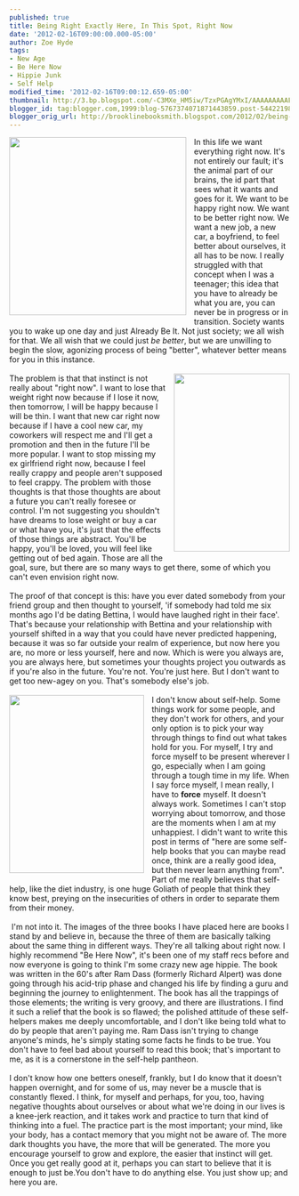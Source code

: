 ```yaml
---
published: true
title: Being Right Exactly Here, In This Spot, Right Now
date: '2012-02-16T09:00:00.000-05:00'
author: Zoe Hyde
tags:
- New Age
- Be Here Now
- Hippie Junk
- Self Help
modified_time: '2012-02-16T09:00:12.659-05:00'
thumbnail: http://3.bp.blogspot.com/-C3MXe_HM5iw/TzxPGAgYMxI/AAAAAAAAAFQ/dU5VXM9HmmM/s72-c/BeHereNowLG.jpg
blogger_id: tag:blogger.com,1999:blog-5767374071871443859.post-5442219876005937495
blogger_orig_url: http://brooklinebooksmith.blogspot.com/2012/02/being-right-exactly-here-in-this-spot.html
---
```


<div class="separator" style="clear: both; text-align: left;"><a href="http://3.bp.blogspot.com/-C3MXe_HM5iw/TzxPGAgYMxI/AAAAAAAAAFQ/dU5VXM9HmmM/s1600/BeHereNowLG.jpg" imageanchor="1" style="clear: left; float: left; margin-bottom: 1em; margin-right: 1em;"><img border="0" height="320" src="http://3.bp.blogspot.com/-C3MXe_HM5iw/TzxPGAgYMxI/AAAAAAAAAFQ/dU5VXM9HmmM/s320/BeHereNowLG.jpg" width="318" /></a>In this life we want everything right now. It's not entirely our fault; it's the animal part of our brains, the id part that sees what it wants and goes for it. We want to be happy right now. We want to be better right now. We want a new job, a new car, a boyfriend, to feel better about ourselves, it all has to be now. I really struggled with that concept when I was a teenager; this idea that you have to already be what you are, you can never be in progress or in transition. Society wants you to wake up one day and just Already Be It. Not just society; we all wish for that. We all wish that we could just <em>be better</em>, but we are unwilling to begin the slow, agonizing process of being "better", whatever better means for you in this instance. </div><br /><div class="separator" style="clear: both; text-align: center;"><a href="http://1.bp.blogspot.com/-gm2FsF65GVo/TzxPOt-ov9I/AAAAAAAAAFc/ZIVGEqJ9FjQ/s1600/now.jpg" imageanchor="1" style="clear: right; float: right; margin-bottom: 1em; margin-left: 1em;"><img border="0" height="320" src="http://1.bp.blogspot.com/-gm2FsF65GVo/TzxPOt-ov9I/AAAAAAAAAFc/ZIVGEqJ9FjQ/s320/now.jpg" width="208" /></a></div>The problem is that that instinct is not really about "right now". I want to lose that weight right now because if I lose it now, then tomorrow, I will be happy because I will be thin. I want that new car right now because if I have a cool new car, my coworkers will respect me and I'll get a promotion and then in the future I'll be more popular. I want to stop missing my ex girlfriend right now, because I feel really crappy and people aren't supposed to feel crappy. The problem with those thoughts is that those thoughts are about a future you can't really foresee or control. I'm not suggesting you shouldn't have dreams to lose weight or buy a car or what have you, it's just that the effects of those things are abstract. You'll be happy, you'll be&nbsp;loved, you will feel like getting out of bed again. Those are all the goal, sure, but there are so many ways to get there, some of which you can't even envision right now.<br /><br />The proof of that concept is this: have you ever dated somebody from your friend group and then thought to yourself, 'if somebody had told me six months ago I'd be dating Bettina, I would have laughed right in their face'. That's because your relationship with Bettina and your relationship with yourself shifted in a way that you could have never predicted happening, because it was so far outside your realm of experience, but now here you are, no more or less yourself, here and now.&nbsp;Which is were you always are, you are always here, but sometimes your thoughts project you outwards as if you're also in the future. You're not. You're just here. But I don't want to get too new-agey on you. That's somebody else's job. <br /><br /><div class="separator" style="clear: both; text-align: center;"><a href="http://4.bp.blogspot.com/-4IAC7PEVwfA/TzxPVsOTjCI/AAAAAAAAAFo/freqh8fXrUk/s1600/untitled.bmp" imageanchor="1" style="clear: left; float: left; margin-bottom: 1em; margin-right: 1em;"><img border="0" height="320" src="http://4.bp.blogspot.com/-4IAC7PEVwfA/TzxPVsOTjCI/AAAAAAAAAFo/freqh8fXrUk/s320/untitled.bmp" width="242" /></a></div>I don't know about self-help. Some things work for some people, and they don't work for others, and your only option is to pick your way through things to find out what takes hold for you. For myself, I try and force myself to be present wherever I go, especially when I am going through a tough time in my life. When I say force myself, I mean really, I have to <strong>force</strong> myself. It doesn't always work. Sometimes I can't stop worrying about tomorrow, and those are the moments when I am at my unhappiest. I didn't want to write this post in terms of "here are some self-help books that you can maybe read once, think are a really good idea, but then never learn anything from". Part of me really believes that self-help, like the diet industry, is one huge Goliath of people that think they know best, preying on the insecurities of others in order to separate them from their money.<br /><br />&nbsp;I'm not into it. The images of the three books I have placed here are books I stand by and believe in, because the three of them are basically talking about the same thing in different ways. They're all talking about right now. I highly recommend "Be Here Now", it's been one of my staff recs before and now everyone is going to think I'm some crazy new age hippie. The book was written in the 60's after Ram Dass (formerly Richard Alpert) was done going through his acid-trip phase and changed his life by finding a guru and beginning the journey to enlightenment. The book has all the trappings of those elements; the writing is very groovy, and there are illustrations. I find it such a relief that the book is so flawed; the polished attitude of these self-helpers makes me deeply uncomfortable, and I don't like being told what to do by people that aren't paying me. Ram Dass isn't trying to change anyone's minds, he's simply stating some facts he finds to be true. You don't have to feel bad about yourself to read this book; that's important to me, as it is a cornerstone in the self-help pantheon. <br /><br />I don't know how one betters oneself, frankly, but I do know that it doesn't happen overnight, and for some of us, may never be a muscle that is constantly flexed. I think, for myself and perhaps, for you, too, having negative thoughts about ourselves or about what we're doing in our lives is a knee-jerk reaction, and it takes work and practice to turn that kind of thinking into a fuel. The practice part is the most important; your mind, like your body, has a contact memory that you might not be aware of. The more dark thoughts you have, the more that will be generated. The more you encourage yourself to grow and explore, the easier that instinct will get. Once you get really good at it, perhaps you can start to believe that it is enough to just be.You don't have to do anything else. You just show up; and here you are.<br /><br /><br /><div style="text-align: left;"><br /></div>